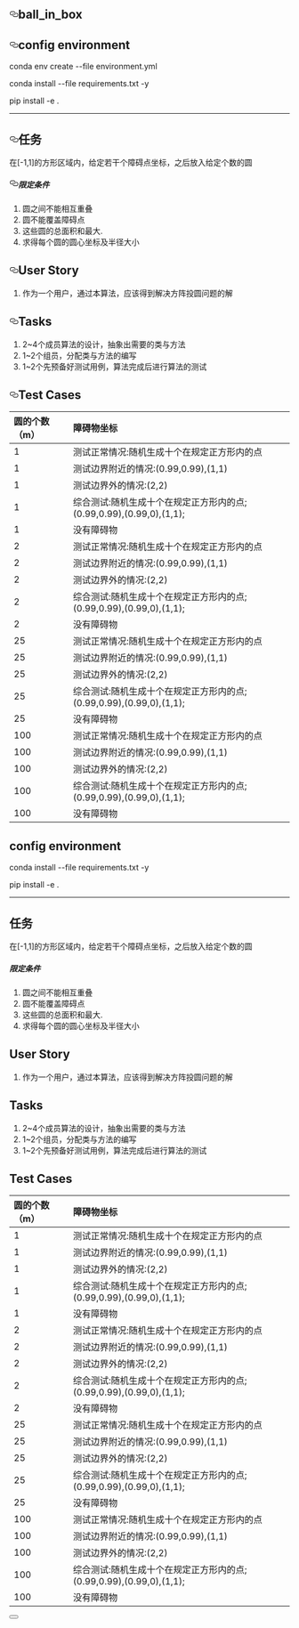 
  <div id="readme" class="readme blob instapaper_body">
    <article class="markdown-body entry-content" itemprop="text"><h1><a id="user-content-ball_in_box" class="anchor" aria-hidden="true" href="#ball_in_box"><svg class="octicon octicon-link" viewBox="0 0 16 16" version="1.1" width="16" height="16" aria-hidden="true"><path fill-rule="evenodd" d="M4 9h1v1H4c-1.5 0-3-1.69-3-3.5S2.55 3 4 3h4c1.45 0 3 1.69 3 3.5 0 1.41-.91 2.72-2 3.25V8.59c.58-.45 1-1.27 1-2.09C10 5.22 8.98 4 8 4H4c-.98 0-2 1.22-2 2.5S3 9 4 9zm9-3h-1v1h1c1 0 2 1.22 2 2.5S13.98 12 13 12H9c-.98 0-2-1.22-2-2.5 0-.83.42-1.64 1-2.09V6.25c-1.09.53-2 1.84-2 3.25C6 11.31 7.55 13 9 13h4c1.45 0 3-1.69 3-3.5S14.5 6 13 6z"></path></svg></a>ball_in_box</h1>
<h2><a id="user-content-config-environment" class="anchor" aria-hidden="true" href="#config-environment"><svg class="octicon octicon-link" viewBox="0 0 16 16" version="1.1" width="16" height="16" aria-hidden="true"><path fill-rule="evenodd" d="M4 9h1v1H4c-1.5 0-3-1.69-3-3.5S2.55 3 4 3h4c1.45 0 3 1.69 3 3.5 0 1.41-.91 2.72-2 3.25V8.59c.58-.45 1-1.27 1-2.09C10 5.22 8.98 4 8 4H4c-.98 0-2 1.22-2 2.5S3 9 4 9zm9-3h-1v1h1c1 0 2 1.22 2 2.5S13.98 12 13 12H9c-.98 0-2-1.22-2-2.5 0-.83.42-1.64 1-2.09V6.25c-1.09.53-2 1.84-2 3.25C6 11.31 7.55 13 9 13h4c1.45 0 3-1.69 3-3.5S14.5 6 13 6z"></path></svg></a>config environment</h2>
<p>conda  env create --file environment.yml</p>
<p>conda install --file requirements.txt -y</p>
<p>pip install -e .</p>
<hr>
<h2><a id="user-content-任务" class="anchor" aria-hidden="true" href="#任务"><svg class="octicon octicon-link" viewBox="0 0 16 16" version="1.1" width="16" height="16" aria-hidden="true"><path fill-rule="evenodd" d="M4 9h1v1H4c-1.5 0-3-1.69-3-3.5S2.55 3 4 3h4c1.45 0 3 1.69 3 3.5 0 1.41-.91 2.72-2 3.25V8.59c.58-.45 1-1.27 1-2.09C10 5.22 8.98 4 8 4H4c-.98 0-2 1.22-2 2.5S3 9 4 9zm9-3h-1v1h1c1 0 2 1.22 2 2.5S13.98 12 13 12H9c-.98 0-2-1.22-2-2.5 0-.83.42-1.64 1-2.09V6.25c-1.09.53-2 1.84-2 3.25C6 11.31 7.55 13 9 13h4c1.45 0 3-1.69 3-3.5S14.5 6 13 6z"></path></svg></a>任务</h2>
<p>在[-1,1]的方形区域内，给定若干个障碍点坐标，之后放入给定个数的圆</p>
<h5><a id="user-content-限定条件" class="anchor" aria-hidden="true" href="#限定条件"><svg class="octicon octicon-link" viewBox="0 0 16 16" version="1.1" width="16" height="16" aria-hidden="true"><path fill-rule="evenodd" d="M4 9h1v1H4c-1.5 0-3-1.69-3-3.5S2.55 3 4 3h4c1.45 0 3 1.69 3 3.5 0 1.41-.91 2.72-2 3.25V8.59c.58-.45 1-1.27 1-2.09C10 5.22 8.98 4 8 4H4c-.98 0-2 1.22-2 2.5S3 9 4 9zm9-3h-1v1h1c1 0 2 1.22 2 2.5S13.98 12 13 12H9c-.98 0-2-1.22-2-2.5 0-.83.42-1.64 1-2.09V6.25c-1.09.53-2 1.84-2 3.25C6 11.31 7.55 13 9 13h4c1.45 0 3-1.69 3-3.5S14.5 6 13 6z"></path></svg></a>限定条件</h5>
<ol>
<li>圆之间不能相互重叠</li>
<li>圆不能覆盖障碍点</li>
<li>这些圆的总面积和最大.</li>
<li>求得每个圆的圆心坐标及半径大小</li>
</ol>
<h2
2a3e
><a id="user-content-user-story" class="anchor" aria-hidden="true" href="#user-story"><svg class="octicon octicon-link" viewBox="0 0 16 16" version="1.1" width="16" height="16" aria-hidden="true"><path fill-rule="evenodd" d="M4 9h1v1H4c-1.5 0-3-1.69-3-3.5S2.55 3 4 3h4c1.45 0 3 1.69 3 3.5 0 1.41-.91 2.72-2 3.25V8.59c.58-.45 1-1.27 1-2.09C10 5.22 8.98 4 8 4H4c-.98 0-2 1.22-2 2.5S3 9 4 9zm9-3h-1v1h1c1 0 2 1.22 2 2.5S13.98 12 13 12H9c-.98 0-2-1.22-2-2.5 0-.83.42-1.64 1-2.09V6.25c-1.09.53-2 1.84-2 3.25C6 11.31 7.55 13 9 13h4c1.45 0 3-1.69 3-3.5S14.5 6 13 6z"></path></svg></a>User Story</h2>
<ol>
<li>作为一个用户，通过本算法，应该得到解决方阵投圆问题的解</li>
</ol>
<h2><a id="user-content-tasks" class="anchor" aria-hidden="true" href="#tasks"><svg class="octicon octicon-link" viewBox="0 0 16 16" version="1.1" width="16" height="16" aria-hidden="true"><path fill-rule="evenodd" d="M4 9h1v1H4c-1.5 0-3-1.69-3-3.5S2.55 3 4 3h4c1.45 0 3 1.69 3 3.5 0 1.41-.91 2.72-2 3.25V8.59c.58-.45 1-1.27 1-2.09C10 5.22 8.98 4 8 4H4c-.98 0-2 1.22-2 2.5S3 9 4 9zm9-3h-1v1h1c1 0 2 1.22 2 2.5S13.98 12 13 12H9c-.98 0-2-1.22-2-2.5 0-.83.42-1.64 1-2.09V6.25c-1.09.53-2 1.84-2 3.25C6 11.31 7.55 13 9 13h4c1.45 0 3-1.69 3-3.5S14.5 6 13 6z"></path></svg></a>Tasks</h2>
<ol>
<li>2~4个成员算法的设计，抽象出需要的类与方法</li>
<li>1~2个组员，分配类与方法的编写</li>
<li>1~2个先预备好测试用例，算法完成后进行算法的测试</li>
</ol>
<h2><a id="user-content-test-cases" class="anchor" aria-hidden="true" href="#test-cases"><svg class="octicon octicon-link" viewBox="0 0 16 16" version="1.1" width="16" height="16" aria-hidden="true"><path fill-rule="evenodd" d="M4 9h1v1H4c-1.5 0-3-1.69-3-3.5S2.55 3 4 3h4c1.45 0 3 1.69 3 3.5 0 1.41-.91 2.72-2 3.25V8.59c.58-.45 1-1.27 1-2.09C10 5.22 8.98 4 8 4H4c-.98 0-2 1.22-2 2.5S3 9 4 9zm9-3h-1v1h1c1 0 2 1.22 2 2.5S13.98 12 13 12H9c-.98 0-2-1.22-2-2.5 0-.83.42-1.64 1-2.09V6.25c-1.09.53-2 1.84-2 3.25C6 11.31 7.55 13 9 13h4c1.45 0 3-1.69 3-3.5S14.5 6 13 6z"></path></svg></a>Test Cases</h2>
<table>
<thead>
<tr>
<th align="left">圆的个数（m）</th>
<th align="left">障碍物坐标</th>
</tr>
</thead>
<tbody>
<tr>
<td align="left">1</td>
<td align="left">测试正常情况:随机生成十个在规定正方形内的点</td>
</tr>
<tr>
<td align="left">1</td>
<td align="left">测试边界附近的情况:(0.99,0.99),(1,1)</td>
</tr>
<tr>
<td align="left">1</td>
<td align="left">测试边界外的情况:(2,2)</td>
</tr>
<tr>
<td align="left">1</td>
<td align="left">综合测试:随机生成十个在规定正方形内的点;(0.99,0.99),(0.99,0),(1,1);</td>
</tr>
<tr>
<td align="left">1</td>
<td align="left">没有障碍物</td>
</tr>
<tr>
<td align="left">2</td>
<td align="left">测试正常情况:随机生成十个在规定正方形内的点</td>
</tr>
<tr>
<td align="left">2</td>
<td align="left">测试边界附近的情况:(0.99,0.99),(1,1)</td>
</tr>
<tr>
<td align="left">2</td>
<td align="left">测试边界外的情况:(2,2)</td>
</tr>
<tr>
<td align="left">2</td>
<td align="left">综合测试:随机生成十个在规定正方形内的点;(0.99,0.99),(0.99,0),(1,1);</td>
</tr>
<tr>
<td align="left">2</td>
<td align="left">没有障碍物</td>
</tr>
<tr>
<td align="left">25</td>
<td align="left">测试正常情况:随机生成十个在规定正方形内的点</td>
</tr>
<tr>
<td align="left">25</td>
<td align="left">测试边界附近的情况:(0.99,0.99),(1,1)</td>
</tr>
<tr>
<td align="left">25</td>
<td align="left">测试边界外的情况:(2,2)</td>
</tr>
<tr>
<td align="left">25</td>
<td align="left">综合测试:随机生成十个在规定正方形内的点;(0.99,0.99),(0.99,0),(1,1);</td>
</tr>
<tr>
<td align="left">25</td>
<td align="left">没有障碍物</td>
</tr>
<tr>
<td align="left">100</td>
<td align="left">测试正常情况:随机生成十个在规定正方形内的点</td>
</tr>
<tr>
<td align="left">100</td>
<td align="left">测试边界附近的情况:(0.99,0.99),(1,1)</td>
</tr>
<tr>
<td align="left">100</td>
<td align="left">测试边界外的情况:(2,2)</td>
</tr>
<tr>
<td align="left">100</td>
<td align="left">综合测试:随机生成十个在规定正方形内的点;(0.99,0.99),(0.99,0),(1,1);</td>
</tr>
<tr>
<td align="left">100</td>
<td align="left">没有障碍物</td>
</tr></tbody></table>
</article>
  </div>

  </div>

## config environment
conda install --file requirements.txt -y

pip install -e .

---

## 任务

在[-1,1]的方形区域内，给定若干个障碍点坐标，之后放入给定个数的圆

##### 限定条件

1. 圆之间不能相互重叠
2. 圆不能覆盖障碍点
3. 这些圆的总面积和最大.
4. 求得每个圆的圆心坐标及半径大小



## User Story

1. 作为一个用户，通过本算法，应该得到解决方阵投圆问题的解





## Tasks

1. 2~4个成员算法的设计，抽象出需要的类与方法
2. 1~2个组员，分配类与方法的编写
3. 1~2个先预备好测试用例，算法完成后进行算法的测试



## Test Cases

| 圆的个数（m） | 障碍物坐标                                    |
| :------ | :--------------------------------------- |
| 1       | 测试正常情况:随机生成十个在规定正方形内的点                   |
| 1       | 测试边界附近的情况:(0.99,0.99),(1,1)              |
| 1       | 测试边界外的情况:(2,2)                           |
| 1       | 综合测试:随机生成十个在规定正方形内的点;(0.99,0.99),(0.99,0),(1,1); |
| 1       | 没有障碍物                                    |
| 2       | 测试正常情况:随机生成十个在规定正方形内的点                   |
| 2       | 测试边界附近的情况:(0.99,0.99),(1,1)              |
| 2       | 测试边界外的情况:(2,2)                           |
| 2       | 综合测试:随机生成十个在规定正方形内的点;(0.99,0.99),(0.99,0),(1,1); |
| 2       | 没有障碍物                                    |
| 25      | 测试正常情况:随机生成十个在规定正方形内的点                   |
| 25      | 测试边界附近的情况:(0.99,0.99),(1,1)              |
| 25      | 测试边界外的情况:(2,2)                           |
| 25      | 综合测试:随机生成十个在规定正方形内的点;(0.99,0.99),(0.99,0),(1,1); |
| 25      | 没有障碍物                                    |
| 100     | 测试正常情况:随机生成十个在规定正方形内的点                   |
| 100     | 测试边界附近的情况:(0.99,0.99),(1,1)              |
| 100     | 测试边界外的情况:(2,2)                           |
| 100     | 综合测试:随机生成十个在规定正方形内的点;(0.99,0.99),(0.99,0),(1,1); |
| 100     | 没有障碍物                                    |
  <button type="button" data-facebox="#jump-to-line" data-facebox-class="linejump" data-hotkey="l" class="d-none">
